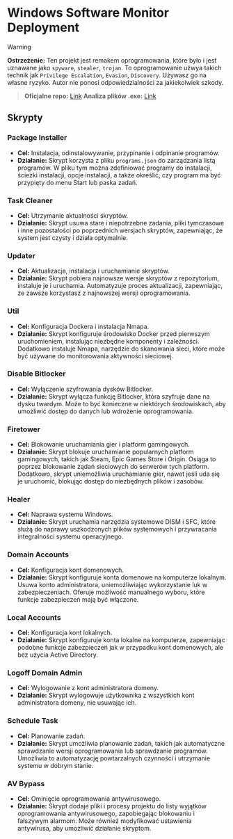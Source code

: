# Windows Software Monitor Deployment

> [!WARNING]
> **Ostrzeżenie:** Ten projekt jest remakem oprogramowania, które było i jest uznawane jako `spyware`, `stealer`, `trojan`. To oprogramowanie użwya takich technik jak `Privilege Escalation`, `Evasion`, `Discovery`. Używasz go na własne ryzyko. Autor nie ponosi odpowiedzialności za jakiekolwiek szkody.

> **Oficjalne repo:** [Link](https://github.com/Techni-Schools/windows-software-monitor-deployment/tree/waw-2024-2029)
> **Analiza plików .exe:** [Link](https://tria.ge/241217-1yccnazkcw)

## Skrypty

### Package Installer

* **Cel:**  Instalacja, odinstalowywanie, przypinanie i odpinanie programów.
* **Działanie:** Skrypt korzysta z pliku `programs.json`  do zarządzania listą programów.  W pliku tym można zdefiniować programy do instalacji,  ścieżki instalacji,  opcje instalacji,  a także określić, czy program ma być przypięty do menu Start lub paska zadań.

### Task Cleaner

* **Cel:**  Utrzymanie aktualności skryptów.
* **Działanie:** Skrypt usuwa stare i niepotrzebne zadania, pliki tymczasowe i inne pozostałości po poprzednich wersjach skryptów,  zapewniając, że system jest czysty i działa optymalnie.

### Updater

* **Cel:** Aktualizacja, instalacja i uruchamianie skryptów.
* **Działanie:** Skrypt pobiera najnowsze wersje skryptów z repozytorium,  instaluje je i uruchamia.  Automatyzuje proces aktualizacji,  zapewniając, że zawsze korzystasz z najnowszej wersji oprogramowania.

### Util

* **Cel:**  Konfiguracja Dockera i instalacja Nmapa.
* **Działanie:**  Skrypt konfiguruje środowisko Docker przed pierwszym uruchomieniem,  instalując niezbędne komponenty i zależności.  Dodatkowo instaluje Nmapa,  narzędzie do skanowania sieci,  które może być używane do monitorowania aktywności sieciowej.

### Disable Bitlocker

* **Cel:** Wyłączenie szyfrowania dysków Bitlocker.
* **Działanie:** Skrypt wyłącza funkcję Bitlocker,  która szyfruje dane na dysku twardym.  Może to być konieczne w niektórych środowiskach,  aby umożliwić dostęp do danych lub wdrożenie oprogramowania.

### Firetower

* **Cel:** Blokowanie uruchamiania gier i platform gamingowych.
* **Działanie:**  Skrypt blokuje uruchamianie popularnych platform gamingowych,  takich jak Steam, Epic Games Store i Origin.  Osiąga to poprzez blokowanie żądań sieciowych do serwerów tych platform.  Dodatkowo,  skrypt uniemożliwia uruchamianie gier,  nawet jeśli uda się je uruchomić,  blokując dostęp do niezbędnych plików i zasobów.

### Healer

* **Cel:** Naprawa systemu Windows.
* **Działanie:**  Skrypt uruchamia narzędzia systemowe DISM i SFC,  które służą do naprawy uszkodzonych plików systemowych i przywracania integralności systemu operacyjnego.

### Domain Accounts

* **Cel:**  Konfiguracja kont domenowych.
* **Działanie:**  Skrypt konfiguruje konta domenowe na komputerze lokalnym.  Usuwa konto administratora,  uniemożliwiając wykorzystanie luk w zabezpieczeniach.  Oferuje możliwość manualnego wyboru,  które funkcje zabezpieczeń mają być włączone.

### Local Accounts

* **Cel:**  Konfiguracja kont lokalnych.
* **Działanie:**  Skrypt konfiguruje konta lokalne na komputerze,  zapewniając podobne funkcje zabezpieczeń jak w przypadku kont domenowych,  ale bez użycia Active Directory.

### Logoff Domain Admin

* **Cel:** Wylogowanie z kont administratora domeny.
* **Działanie:**  Skrypt wylogowuje użytkownika z wszystkich kont administratora domeny,  nie usuwając ich.

### Schedule Task

* **Cel:**  Planowanie zadań.
* **Działanie:**  Skrypt umożliwia planowanie zadań,  takich jak automatyczne sprawdzanie wersji oprogramowania lub sprawdzanie programów.  Umożliwia to automatyzację  powtarzalnych czynności i utrzymanie systemu w dobrym stanie.

### AV Bypass

* **Cel:**  Ominięcie oprogramowania antywirusowego.
* **Działanie:**  Skrypt dodaje pliki i procesy projektu do listy wyjątków oprogramowania antywirusowego,  zapobiegając blokowaniu i fałszywym alarmom.  Może również modyfikować ustawienia  antywirusa,  aby umożliwić  działanie skryptom.